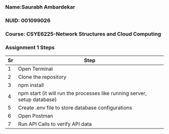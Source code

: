 ### Name:Saurabh Ambardekar
### NUID: 001099026
### Course: CSYE6225-Network Structures and Cloud Computing

### Assignment 1 Steps

Sr | Step
------------- | -------------
1  | Open Terminal
2 | Clone the repository
3 | npm install
4 | npm start (it will run the processes like running server, setup database)
5 | Create .env file to store database configurations
6 | Open Postman
7 | Run API Calls to verify API data